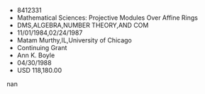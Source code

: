 
* 8412331
* Mathematical Sciences: Projective Modules Over Affine Rings
* DMS,ALGEBRA,NUMBER THEORY,AND COM
* 11/01/1984,02/24/1987
* Matam Murthy,IL,University of Chicago
* Continuing Grant
* Ann K. Boyle
* 04/30/1988
* USD 118,180.00

nan
